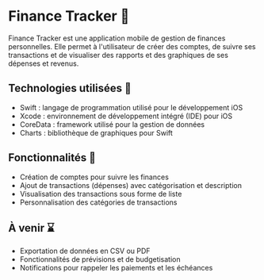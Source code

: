 # Finance Tracker 💸

Finance Tracker est une application mobile de gestion de finances personnelles. Elle permet à l'utilisateur de créer des comptes, de suivre ses transactions et de visualiser des rapports et des graphiques de ses dépenses et revenus.

## Technologies utilisées 🚀

- Swift : langage de programmation utilisé pour le développement iOS
- Xcode : environnement de développement intégré (IDE) pour iOS
- CoreData : framework utilisé pour la gestion de données
- Charts : bibliothèque de graphiques pour Swift

## Fonctionnalités 🔨

- Création de comptes pour suivre les finances
- Ajout de transactions (dépenses) avec catégorisation et description
- Visualisation des transactions sous forme de liste
- Personnalisation des catégories de transactions

## À venir ⌛️

- Exportation de données en CSV ou PDF
- Fonctionnalités de prévisions et de budgetisation
- Notifications pour rappeler les paiements et les échéances

